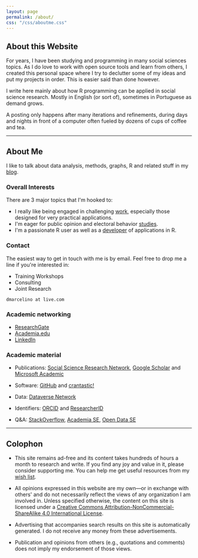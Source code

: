 ```yaml
---
layout: page
permalink: /about/
css: "/css/aboutme.css"
---
```


## About this Website

For years, I have been studying and programming in many social sciences topics. As I do love to work with open source tools and learn from others, I created this personal space where I try to declutter some of my ideas and put my projects in order. This is easier said than done however.

I write here mainly about how R programming can be applied in social science research. Mostly in English (or sort of), sometimes in Portuguese as demand grows. 

A posting only happens after many iterations and refinements, during days and nights in front of a computer often fueled by dozens of cups of coffee and tea.

<hr/>

## About Me

I like to talk about data analysis, methods, graphs, R and related stuff in my [blog](/).

### Overall Interests

There are 3 major topics that I'm hooked to:
 
- I really like being engaged in challenging [work](/research), especially those designed for very practical applications.
- I'm eager for public opinion and electoral behavior [studies](/research). 
- I'm a passionate R user as well as a 
[developer](/software) of applications in R.


### Contact

The easiest way to get in touch with me is by email. Feel free to drop me a line if you're interested in:

- Training Workshops
- Consulting
- Joint Research

```dmarcelino at live.com```


### Academic networking ###
* [ResearchGate](https://www.researchgate.net/profile/Daniel_Marcelino/) 
* [Academia.edu](https://independent.academia.edu/DanielMarcelino)
* [LinkedIn](https://br.linkedin.com/pub/daniel-marcelino/56/686/809)

### Academic material
* Publications: [Social Science Research Network](http://ssrn.com/author=1640522), [Google Scholar](http://scholar.google.com/citations?user=ZWO3CMQAAAAJ) and [Microsoft Academic](http://academic.research.microsoft.com/Author/)

* Software: [GitHub](https://github.com/danielmarcelino) and [crantastic!](http://crantastic.org/authors/3013)

* Data: [Dataverse Network](https://dataverse.harvard.edu/dataverse/daniel)

* Identifiers: [ORCID](http://orcid.org/0000-0001-6432-407X) and [ResearcherID](http://www.researcherid.com/rid/H-8987-2012)

* Q&A: [StackOverflow](http://stackoverflow.com/users/792000/user792000), [Academia SE](http://academia.stackexchange.com/users/43198/user792000), [Open Data SE](http://opendata.stackexchange.com/users/9040/user792000)

<hr/>

## Colophon
* This site remains ad-free and its content takes hundreds of hours a month to research and write. 
If you find any joy and value in it, please consider supporting me. You can help me get useful resources from my <a href="http://amzn.com/w/2CCCV54KPGIA2" target="_blank">wish list</a>.

* All opinions expressed in this website are my own—or in exchange with others' and do not necessarily reflect the views of any organization I am involved in. Unless specified otherwise, the content on this site is licensed under a 
[Creative Commons Attribution-NonCommercial-ShareAlike 4.0 International License](http://creativecommons.org/licenses/by-nc-sa/4.0/). 

* Advertising that accompanies search results on this site is automatically generated. I do not receive any money from these advertisements.

* Publication and opinions from others (e.g., quotations and comments) does not imply my endorsement of those views.  
 



